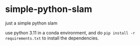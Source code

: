 # simple-python-slam
just a simple python slam

use python 3.11 in a conda environment, and do `pip install -r requirements.txt` to install the dependencies.